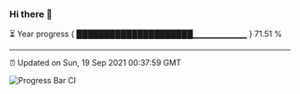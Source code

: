 ### Hi there 👋

⏳ Year progress { █████████████████████▁▁▁▁▁▁▁▁▁ } 71.51 %

---

⏰ Updated on Sun, 19 Sep 2021 00:37:59 GMT

![Progress Bar CI](https://github.com/liununu/liununu/workflows/Progress%20Bar%20CI/badge.svg)
